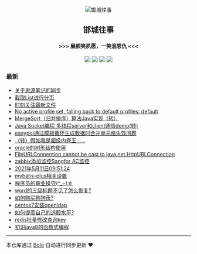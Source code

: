 <p align="center"><img alt="邯城往事" src="https://img.hacpai.com/file/2019/11/guohui-e67e7b3b.png"></p><h2 align="center">
邯城往事
</h2>

<h4 align="center">               >>>  展颜笑夙愿，一笑泯恩仇 <<<</h4>
<p align="center"><a title="邯城往事" target="_blank" href="https://github.com/cuijianzhe/bolo-blog"><img src="https://img.shields.io/github/last-commit/cuijianzhe/bolo-blog.svg?style=flat-square&color=FF9900"></a>
<a title="GitHub repo size in bytes" target="_blank" href="https://github.com/cuijianzhe/bolo-blog"><img src="https://img.shields.io/github/repo-size/cuijianzhe/bolo-blog.svg?style=flat-square"></a>
<a title="Bolo Version" target="_blank" href="https://github.com/adlered/bolo-solo"><img src="https://img.shields.io/badge/bolo-v2.5 稳定版-f1e05a.svg?style=flat-square&color=blueviolet"></a>
<a title="Hits" target="_blank" href="https://github.com/88250/hits"><img src="https://hits.b3log.org/cuijianzhe/bolo-blog.svg"></a></p>

### 最新

* [关于思源笔记的同步](https://null:-1/articles/2021/07/18/1626590767973.html)
* [截取List进行分页](https://null:-1/articles/2021/07/16/1626405000724.html)
* [时刻关注最新文件](https://null:-1/articles/2021/07/09/1625793761228.html)
* [No active profile set, falling back to default profiles: default](https://null:-1/articles/2021/06/30/1625023474146.html)
* [MergeSort（归并排序）算法Java实现（转）](https://null:-1/articles/2021/06/28/1624847458346.html)
* [Java Socket编程 多线程server和client通信demo(转)](https://null:-1/articles/2021/06/28/1624844411795.html)
* [easypoi通过模板循环生成数据时合并单元格失效问题](https://null:-1/articles/2021/06/17/1623921677620.html)
* [（转）假如我是超级内卷王......](https://null:-1/articles/2021/06/08/1623147189644.html)
* [oracle的树形结构使用](https://null:-1/articles/2021/05/28/1622168006080.html)
* [FileURLConnention cannot be cast to java.net.HttpURLConnection](https://null:-1/articles/2021/05/27/1622103516441.html)
* [zabbix添加监控Sangfor AC监控](https://null:-1/articles/2021/05/18/1621325983655.html)
* [2021年5月11日09:51:24](https://null:-1/articles/2021/05/11/1620697905570.html)
* [mybatis-plus相关设置](https://null:-1/articles/2021/05/08/1620466450851.html)
* [程序员的职业操守(^_−)☆](https://null:-1/articles/2021/04/30/1619760155706.html)
* [word的三级标题不见了怎么恢复?](https://null:-1/articles/2021/04/21/1619010671950.html)
* [如何购买狗狗币?](https://null:-1/articles/2021/04/17/1618627027125.html)
* [centos7安装openldap](https://null:-1/articles/2021/04/15/1618476133873.html)
* [如何提高自己的选股水平?](https://null:-1/articles/2021/04/13/1618294655028.html)
* [redis批量修改查询key](https://null:-1/articles/2021/04/03/1617425259423.html)
* [初识java8的函数式编程](https://null:-1/articles/2021/04/01/1617283173600.html)



---

本仓库通过 [Bolo](https://github.com/adlered/bolo-solo) 自动进行同步更新 ❤️ 